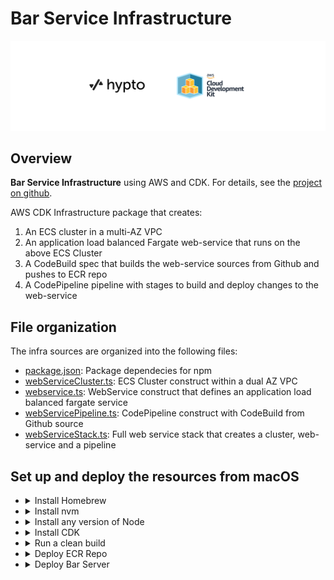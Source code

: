 # Bar Service Infrastructure

![](logo/hypto_cdk.png)

## Overview

**Bar Service Infrastructure** using AWS and CDK. For details, see the [project on github](https://github.com/hwslabs/bar-service-infrastructure).

AWS CDK Infrastructure package that creates:
1) An ECS cluster in a multi-AZ VPC
2) An application load balanced Fargate web-service that runs on the above ECS Cluster 
3) A CodeBuild spec that builds the web-service sources from Github and pushes to ECR repo
4) A CodePipeline pipeline with stages to build and deploy changes to the web-service 

## File organization

The infra sources are organized into the following files:

- [package.json](package.json): Package dependecies for npm 
- [webServiceCluster.ts](webServiceCluster.ts): ECS Cluster construct within a dual AZ VPC
- [webservice.ts](webService.ts): WebService construct that defines an application load balanced fargate service
- [webServicePipeline.ts](webServicePipeline.ts): CodePipeline construct with CodeBuild from Github source
- [webServiceStack.ts](webServiceStack.ts): Full web service stack that creates a cluster, web-service and a pipeline

## Set up and deploy the resources from macOS

- <details>
  <summary>Install Homebrew</summary>

  Download and install Homebrew:

  ```sh
  /bin/bash -c "$(curl -fsSL https://raw.githubusercontent.com/Homebrew/install/HEAD/install.sh)"
  ```

- <details>
  <summary>Install nvm</summary>

  Install latest version of nvm:

  ```sh
  brew install nvm
  ```

- <details>
  <summary>Install any version of Node</summary>

  Install latest version of node:

  ```sh
  nvm install node
  ```

  or any specific version of node:

  ```sh
  nvm install 14.17.6
  ```

- <details>
  <summary>Install CDK</summary>

  Follow the instructions from [AWS CDK Getting Started](https://docs.aws.amazon.com/cdk/latest/guide/getting_started.html#getting_started_prerequisites) 
  to configure your AWS account and install CDK

- <details>
  <summary>Run a clean build</summary>

  Run a custom clean build command (installing dependencies is handled part of the command) 

  ```sh
  npm run clean-build
  ```

- <details>
  <summary>Deploy ECR Repo</summary>

  Deploy ECR repo to hold the containers for Bar Service Server

  ```sh
  cdk deploy repo
  ```

- <details>
  <summary>Deploy Bar Server</summary>

  *Note: Between the above step and this step, a valid server container image should be pushed to the 
  ECR repository that was deployed above. Otherwise, there would be nothing to deploy on ECS.*
  
  Deploy the bar service server to an ECS cluster Fargate Service backed by an Application Load Balancer.

  ```sh
  cdk deploy service
  ```